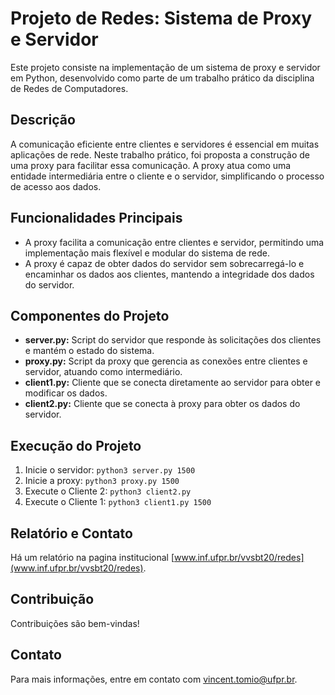 # Projeto de Redes: Sistema de Proxy e Servidor

Este projeto consiste na implementação de um sistema de proxy e servidor em Python, desenvolvido como parte de um trabalho prático da disciplina de Redes de Computadores.

## Descrição

A comunicação eficiente entre clientes e servidores é essencial em muitas aplicações de rede. Neste trabalho prático, foi proposta a construção de uma proxy para facilitar essa comunicação. A proxy atua como uma entidade intermediária entre o cliente e o servidor, simplificando o processo de acesso aos dados.

## Funcionalidades Principais

- A proxy facilita a comunicação entre clientes e servidor, permitindo uma implementação mais flexível e modular do sistema de rede.
- A proxy é capaz de obter dados do servidor sem sobrecarregá-lo e encaminhar os dados aos clientes, mantendo a integridade dos dados do servidor.

## Componentes do Projeto

- **server.py:** Script do servidor que responde às solicitações dos clientes e mantém o estado do sistema.
- **proxy.py:** Script da proxy que gerencia as conexões entre clientes e servidor, atuando como intermediário.
- **client1.py:** Cliente que se conecta diretamente ao servidor para obter e modificar os dados.
- **client2.py:** Cliente que se conecta à proxy para obter os dados do servidor.

## Execução do Projeto

1. Inicie o servidor: `python3 server.py 1500`
2. Inicie a proxy: `python3 proxy.py 1500`
3. Execute o Cliente 2: `python3 client2.py`
4. Execute o Cliente 1: `python3 client1.py 1500`

## Relatório e Contato

Há um relatório na pagina institucional [www.inf.ufpr.br/vvsbt20/redes](www.inf.ufpr.br/vvsbt20/redes).


## Contribuição

Contribuições são bem-vindas!

## Contato

Para mais informações, entre em contato com [vincent.tomio@ufpr.br](vincent.tomio@ufpr.br).


